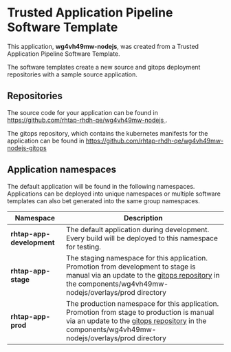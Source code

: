 # Trusted Application Pipeline Software Template

This application, **wg4vh49mw-nodejs**, was created from a Trusted Application Pipeline Software Template.

The software templates create a new source and gitops deployment repositories with a sample source application. 

## Repositories

The source code for your application can be found in [https://github.com/rhtap-rhdh-qe/wg4vh49mw-nodejs ](https://github.com/rhtap-rhdh-qe/wg4vh49mw-nodejs ).
 
The gitops repository, which contains the kubernetes manifests for the application can be found in 
[https://github.com/rhtap-rhdh-qe/wg4vh49mw-nodejs-gitops ](https://github.com/rhtap-rhdh-qe/wg4vh49mw-nodejs-gitops ) 

## Application namespaces 

The default application will be found in the following namespaces. Applications can be deployed into unique namespaces or multiple software templates can also bet generated into the same group namespaces.  

|  Namespace   |  Description   |  
| -------- | -------- |   
| **rhtap-app-development** | The default application during development. Every build will be deployed to this namespace for testing. | 
| **rhtap-app-stage** | The staging namespace for this application. Promotion from development to stage is manual via an update to the [gitops repository](https://github.com/rhtap-rhdh-qe/wg4vh49mw-nodejs-gitops ) in the components/wg4vh49mw-nodejs/overlays/prod directory |  
| **rhtap-app-prod** | The production namespace for this application. Promotion from stage to production is manual via an update to the [gitops repository](https://github.com/rhtap-rhdh-qe/wg4vh49mw-nodejs-gitops ) in the components/wg4vh49mw-nodejs/overlays/prod directory | 